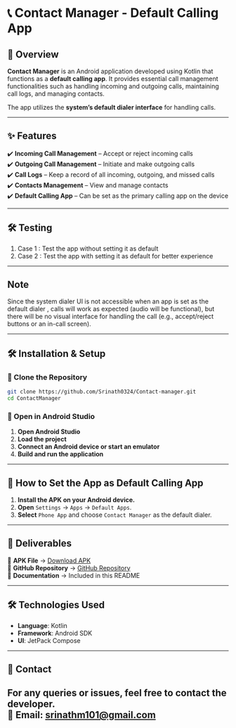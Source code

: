 # 📞 Contact Manager - Default Calling App

## 📌 Overview  
**Contact Manager** is an Android application developed using Kotlin that functions as a **default calling app**. It provides essential call management functionalities such as handling incoming and outgoing calls, maintaining call logs, and managing contacts.

The app utilizes the **system’s default dialer interface** for handling calls.  

---

## ✨ Features  
✔️ **Incoming Call Management** – Accept or reject incoming calls  
✔️ **Outgoing Call Management** – Initiate and make outgoing calls  
✔️ **Call Logs** – Keep a record of all incoming, outgoing, and missed calls  
✔️ **Contacts Management** – View and manage contacts  
✔️ **Default Calling App** – Can be set as the primary calling app on the device  

---
## 🛠️ Testing
1. Case 1 : Test the app without setting it as default
2. Case 2 : Test the app with setting it as default
   for better experience 
---

##  Note  
Since the system dialer UI is not accessible when an app is set as the default dialer , calls will work as expected (audio will be functional), but there will be no visual interface for handling the call (e.g., accept/reject buttons or an in-call screen).  

---

## 🛠️ Installation & Setup  

### 🔹 Clone the Repository  
```sh
git clone https://github.com/Srinath0324/Contact-manager.git
cd ContactManager
```
### 🔹 Open in Android Studio  
1. **Open Android Studio**  
2. **Load the project**  
3. **Connect an Android device or start an emulator**  
4. **Build and run the application**  

---

## 🔧 How to Set the App as Default Calling App  
1. **Install the APK on your Android device.**  
2. **Open** `Settings` → `Apps` → `Default Apps`.  
3. **Select** `Phone App` and choose `Contact Manager` as the default dialer.  

---

## 📂 Deliverables  
📌 **APK File** → [Download APK](https://drive.google.com/file/d/14PWbLfDEWNl-si5HoK-S9bXYM5xmaQTN/view?usp=sharing)  
📌 **GitHub Repository** → [GitHub Repository](https://github.com/Srinath0324/Contact-manager)  
📌 **Documentation** → Included in this README    

---

## 🛠️ Technologies Used  
- **Language**: Kotlin  
- **Framework**: Android SDK  
- **UI**: JetPack Compose  

---

## 📧 Contact  
For any queries or issues, feel free to contact the developer.  
📩 **Email**: [srinathm101@gmail.com](mailto:srinathm101@gmail.com)  
---
 
